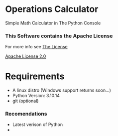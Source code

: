 # Operations Calculator
Simple Math Calculator in The Python Console

<!---
To be added to README.md...

[Check Out the Project on Replit](https://replit.com/@TahjaeDev/Operations-Calculator?v=1)
# How to Install/Run
-->

### This Software contains the Apache License
For more info see [The License](LICENSE.md)

[Apache License 2.0](https://www.apache.org/licenses/LICENSE-2.0.txt)

# Requirements
- A linux distro (Windows support returns soon...)
- Python Version: 3.10.14
- git (optional)

### Recomendations

- Latest verison of Python
- 
